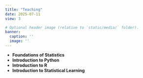 ```yaml
---
title: "Teaching"
date: 2025-07-11
view: 3

# Optional header image (relative to `static/media/` folder).
banner:
  caption: ''
  image: ''
---
```


- **Foundations of Statistics** 
- **Introduction to Python**
- **Introduction to R** 
- **Introduction to Statistical Learning** 
